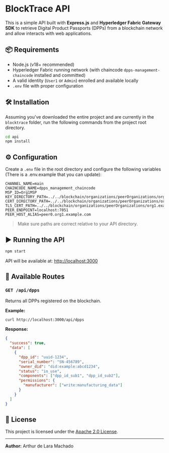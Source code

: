# BlockTrace API

This is a simple API built with **Express.js** and **Hyperledger Fabric Gateway SDK** to retrieve Digital Product Passports (DPPs) from a blockchain network and allow interacts with web applications.

## 📦 Requirements

- Node.js (v18+ recommended)
- Hyperledger Fabric running network (with chaincode `dpps-management-chaincode` installed and committed)
- A valid identity (`User1` or `Admin`) enrolled and available locally
- `.env` file with proper configuration

## 🛠️ Installation

Assuming you've downloaded the entire project and are currently in the `blocktrace` folder, run the following commands from the project root directory.

```bash
cd api
npm install
```

## ⚙️ Configuration

Create a `.env` file in the root directory and configure the following variables (There is a .env.example that you can update):

```env
CHANNEL_NAME=main
CHAINCODE_NAME=dpps_management_chaincode
MSP_ID=Org1MSP
KEY_DIRECTORY_PATH=../../blockchain/organizations/peerOrganizations/org1.example.com/users/User1@org1.example.com/msp/keystore
CERT_DIRECTORY_PATH=../../blockchain/organizations/peerOrganizations/org1.example.com/users/User1@org1.example.com/msp/signcerts
TLS_CERT_PATH=../../blockchain/organizations/peerOrganizations/org1.example.com/peers/peer0.org1.example.com/tls/ca.crt
PEER_ENDPOINT=localhost:7051
PEER_HOST_ALIAS=peer0.org1.example.com
```

> Make sure paths are correct relative to your API directory.

## ▶️ Running the API

```bash
npm start
```

API will be available at: [http://localhost:3000](http://localhost:3000)

## 📡 Available Routes

### `GET /api/dpps`

Returns all DPPs registered on the blockchain.

**Example:**

```bash
curl http://localhost:3000/api/dpps
```

**Response:**

```json
{
  "success": true,
  "data": [
    {
      "dpp_id": "uuid-1234",
      "serial_number": "SN-456789",
      "owner_did": "did:example:abcd1234",
      "status": "in_use",
      "components": ["dpp_id_sub1", "dpp_id_sub2"],
      "permissions": {
        "manufacturer": ["write:manufacturing_data"]
      }
    }
  ]
}
```

## 🧾 License

This project is licensed under the [Apache 2.0 License](LICENSE).

---

**Author:** Arthur de Lara Machado